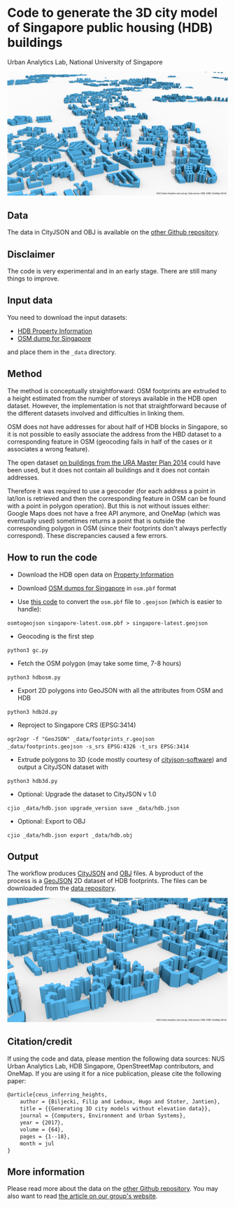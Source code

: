 
# Code to generate the 3D city model of Singapore public housing (HDB) buildings

Urban Analytics Lab, National University of Singapore

![](hdb3d-c4_att.png)

## Data

The data in CityJSON and OBJ is available on the [other Github repository](https://github.com/ualsg/hdb3d-data).

## Disclaimer

The code is very experimental and in an early stage. There are still many things to improve.

## Input data

You need to download the input datasets:
- [HDB Property Information](https://data.gov.sg/dataset/hdb-property-information)
- [OSM dump for Singapore](https://download.openstreetmap.fr/extracts/asia/)

and place them in the `_data` directory.

## Method

The method is conceptually straightforward: OSM footprints are extruded to a height estimated from the number of storeys available in the HDB open dataset.
However, the implementation is not that straightforward because of the different datasets involved and difficulties in linking them.

OSM does not have addresses for about half of HDB blocks in Singapore, so it is not possible to easily associate the address from the HBD dataset to a corresponding feature in OSM (geocoding fails in half of the cases or it associates a wrong feature).

The open dataset [on buildings from the URA Master Plan 2014](https://data.gov.sg/dataset/master-plan-2014-building) could have been used, but it does not contain all buildings and it does not contain addresses.

Therefore it was required to use a geocoder (for each address a point in lat/lon is retrieved and then the corresponding feature in OSM can be found with a point in polygon operation). But this is not without issues either: Google Maps does not have a free API anymore, and OneMap (which was eventually used) sometimes returns a point that is outside the corresponding polygon in OSM (since their footprints don't always perfectly correspond).
These discrepancies caused a few errors.

## How to run the code

- Download the HDB open data on [Property Information](https://data.gov.sg/dataset/hdb-property-information)

- Download [OSM dumps for Singapore](https://download.openstreetmap.fr/extracts/asia/) in `osm.pbf` format

- Use [this code](https://github.com/tyrasd/osmtogeojson) to convert the `osm.pbf` file to `.geojson` (which is easier to handle):

`osmtogeojson singapore-latest.osm.pbf > singapore-latest.geojson`

- Geocoding is the first step

`python3 gc.py`

- Fetch the OSM polygon (may take some time, 7-8 hours)

`python3 hdbosm.py`

- Export 2D polygons into GeoJSON with all the attributes from OSM and HDB

`python3 hdb2d.py`

- Reproject to Singapore CRS (EPSG:3414)

`ogr2ogr -f "GeoJSON" _data/footprints_r.geojson _data/footprints.geojson -s_srs EPSG:4326 -t_srs EPSG:3414`

- Extrude polygons to 3D (code mostly courtesy of [cityjson-software](https://github.com/tudelft3d/cityjson-software/blob/master/extruder/extruder.py)) and output a CityJSON dataset with

`python3 hdb3d.py`

- Optional: Upgrade the dataset to CityJSON v 1.0

`cjio _data/hdb.json upgrade_version save _data/hdb.json`

- Optional: Export to OBJ

`cjio _data/hdb.json export _data/hdb.obj`

## Output

The workflow produces [CityJSON](https://cityjson.org) and [OBJ](https://en.wikipedia.org/wiki/Wavefront_.obj_file) files.
A byproduct of the process is a [GeoJSON](https://geojson.org) 2D dataset of HDB footprints.
The files can be downloaded from the [data repository](https://github.com/ualsg/hdb3d-data).

![](hdb3d-c1_att.png)


## Citation/credit 

If using the code and data, please mention the following data sources: NUS Urban Analytics Lab, HDB Singapore, OpenStreetMap contributors, and OneMap. If you are using it for a nice publication, please cite the following paper:

```
@article{ceus_inferring_heights,
    author = {Biljecki, Filip and Ledoux, Hugo and Stoter, Jantien},
    title = {{Generating 3D city models without elevation data}},
    journal = {Computers, Environment and Urban Systems},
    year = {2017},
    volume = {64},
    pages = {1--18},
    month = jul
}
```

## More information

Please read more about the data on the [other Github repository](https://github.com/ualsg/hdb3d-data).
You may also want to read [the article on our group's website](https://ual.sg/resources).
